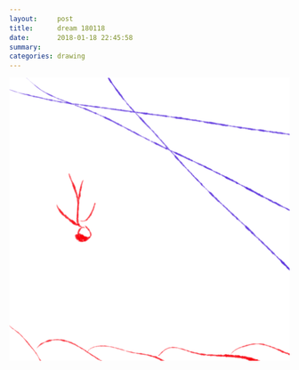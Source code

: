 ```yaml
---
layout:     post
title:      dream 180118
date:       2018-01-18 22:45:58
summary:    
categories: drawing
---
```

![dream 180118](/images/diary/dream-180118.png ".")
